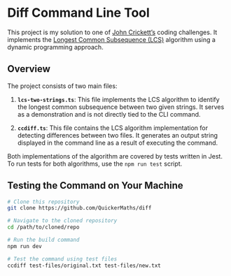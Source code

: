 # Diff Command Line Tool

This project is my solution to one of [John Crickett’s](https://www.linkedin.com/in/johncrickett/?originalSubdomain=uk) coding challenges. It implements the [Longest Common Subsequence (LCS)](https://en.wikipedia.org/wiki/Longest_common_subsequence) algorithm using a dynamic programming approach.

## Overview
The project consists of two main files:

1. **`lcs-two-strings.ts`**: This file implements the LCS algorithm to identify the longest common subsequence between two given strings. It serves as a demonstration and is not directly tied to the CLI command.

2. **`ccdiff.ts`**: This file contains the LCS algorithm implementation for detecting differences between two files. It generates an output string displayed in the command line as a result of executing the command.

Both implementations of the algorithm are covered by tests written in Jest. To run tests for both algorithms, use the `npm run test` script.

## Testing the Command on Your Machine

```bash
# Clone this repository
git clone https://github.com/QuickerMaths/diff

# Navigate to the cloned repository
cd /path/to/cloned/repo

# Run the build command
npm run dev

# Test the command using test files
ccdiff test-files/original.txt test-files/new.txt
